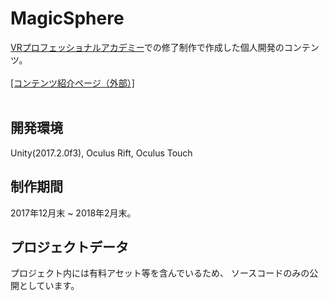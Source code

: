 # MagicSphere

[VRプロフェッショナルアカデミー](https://vracademy.jp/)での修了制作で作成した個人開発のコンテンツ。
<br><br>
[[コンテンツ紹介ページ（外部）]](https://vracademy.jp/introduction/3442-2/)
<br><br>

## 開発環境
Unity(2017.2.0f3), Oculus Rift, Oculus Touch

## 制作期間
2017年12月末 ~ 2018年2月末。

## プロジェクトデータ
プロジェクト内には有料アセット等を含んでいるため、
ソースコードのみの公開としています。
